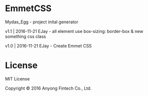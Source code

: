 # EmmetCSS
  Mydas_Egg - project inital generator
  
  v1.1 | 2016-11-21 EJay - all element use box-sizing: border-box & new something css class
  
  v1.0 | 2016-11-21 EJay - Create Emmet CSS
  
# License
  MIT License

  Copyright © 2016 Anyong Fintech Co., Ltd.

